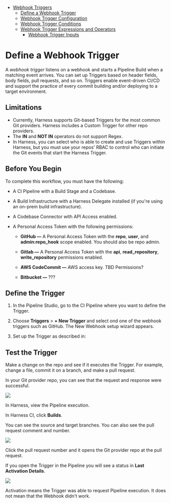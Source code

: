 - [Webhook Triggers](https://douglas-j-bothwell.github.io/triggers-doc-test)
  - [Define a Webhook Trigger](https://douglas-j-bothwell.github.io/triggers-doc-test/define-a-webhook-trigger)
  - [Webhook Trigger Configuration](https://douglas-j-bothwell.github.io/triggers-doc-test/webhook-trigger-configuration)
  - [Webhook Trigger Conditions](https://douglas-j-bothwell.github.io/triggers-doc-test/webhook-trigger-conditions)
  - [Webhook Trigger Expressions and Operators](https://douglas-j-bothwell.github.io/triggers-doc-test/webhook-trigger-expressions)
	- [Webhook Trigger Inputs](https://douglas-j-bothwell.github.io/triggers-doc-test/webhook-trigger-inputs)


# Define a Webhook Trigger

A *webhook trigger* listens on a webhook and starts a Pipeline Build when a matching event arrives. You can set up Triggers based on header fields, body fields, pull requests, and so on. Triggers enable event-driven CI/CD and support the practice of every commit building and/or deploying to a target environment.

## Limitations

*   Currently, Harness supports Git-based Triggers for the most common Git providers. Harness includes a Custom Trigger for other repo providers.
*   The **IN** and **NOT IN** operators do not support Regex.
*   In Harness, you can select who is able to create and use Triggers within Harness, but you must use your repos' RBAC to control who can initiate the Git events that start the Harness Trigger.


## Before You Begin

To complete this workflow, you must have the following:

* A CI Pipeline with a Build Stage and a Codebase.

* A Build Infrastructure with a Harness Delegate installed (if you're using an on-prem build infrastructure).

* A Codebase Connector with API Access enabled.

* A Personal Access Token with the following permissions: 

   * **GitHub —** A Personal Access Token with the **repo**, **user**, and **admin:repo_hook** scope enabled. You should also be repo admin.
   
   * **Gitlab —** A Personal Access Token with the **api**, **read_repository**, **write_repository** permissions enabled. 
   
   * **AWS CodeCommit —** AWS access key. TBD Permissions? 

   * **Bitbucket —** ???
   

## Define the Trigger

1) In the Pipeline Studio, go to the CI Pipeline where you want to define the Trigger.

2) Choose **Triggers** > **+ New Trigger** and select ond one of the webhook triggers such as GitHub. The New Webhook setup wizard appears.

3) Set up the Trigger as described in:



## Test the Trigger

Make a change on the repo and see if it executes the Trigger. For example, change a file, commit it on a branch, and make a pull request.

In your Git provider repo, you can see that the request and response were successful.

![](https://files.helpdocs.io/i5nl071jo5/articles/hndnde8usz/1614104307757/image.png)

In Harness, view the Pipeline execution.

In Harness CI, click **Builds**.

You can see the source and target branches. You can also see the pull request comment and number.

![](https://files.helpdocs.io/i5nl071jo5/articles/hndnde8usz/1614104376860/image.png)

Click the pull request number and it opens the Git provider repo at the pull request.

If you open the Trigger in the Pipeline you will see a status in **Last Activation Details**.

![](https://files.helpdocs.io/i5nl071jo5/articles/hndnde8usz/1624922961169/clean-shot-2021-06-28-at-16-29-13.png)

Activation means the Trigger was able to request Pipeline execution. It does not mean that the Webhook didn't work.

  

